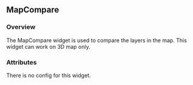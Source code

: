 ## MapCompare ##
### Overview ###
The MapCompare widget is used to compare the layers in the map. This widget can work on 3D map only.

### Attributes ###
There is no config for this widget.
